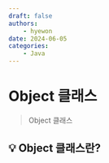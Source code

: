 ```yaml
---
draft: false
authors:
    - hyewon
date: 2024-06-05
categories:
    - Java
---
```


# Object 클래스

> Object 클래스

<!-- more -->

## 💡 Object 클래스란?
